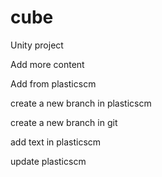 # cube

Unity project

Add more content

Add from plasticscm

create a new branch in plasticscm

create a new branch in git

add text in plasticscm

update plasticscm